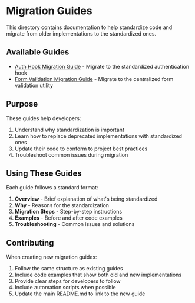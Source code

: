 # Migration Guides

This directory contains documentation to help standardize code and migrate from older implementations to the standardized ones.

## Available Guides

- [Auth Hook Migration Guide](auth-migration-guide.md) - Migrate to the standardized authentication hook
- [Form Validation Migration Guide](form-validation-migration-guide.md) - Migrate to the centralized form validation utility

## Purpose

These guides help developers:

1. Understand why standardization is important
2. Learn how to replace deprecated implementations with standardized ones
3. Update their code to conform to project best practices
4. Troubleshoot common issues during migration

## Using These Guides

Each guide follows a standard format:

1. **Overview** - Brief explanation of what's being standardized
2. **Why** - Reasons for the standardization
3. **Migration Steps** - Step-by-step instructions
4. **Examples** - Before and after code examples
5. **Troubleshooting** - Common issues and solutions

## Contributing

When creating new migration guides:

1. Follow the same structure as existing guides
2. Include code examples that show both old and new implementations
3. Provide clear steps for developers to follow
4. Include automation scripts when possible
5. Update the main README.md to link to the new guide 